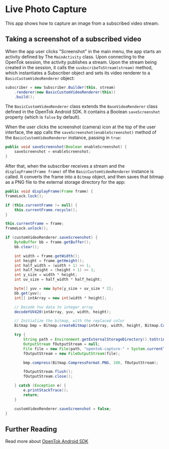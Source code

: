 # Live Photo Capture

This app shows how to capture an image from a subscribed video stream.
## Taking a screenshot of a subscribed video

When the app user clicks "Screenshot" in the main menu, the app starts an activity
defined by The `MainActivity` class. Upon connecting to the OpenTok session, the
activity publishes a stream. Upon the stream being created in the session, it
calls the `susbscribeToStream(stream)` method, which instantiates a Subscriber object and
sets its video renderer to a `BasicCustomVideoRenderer` object:

```java
subscriber = new Subscriber.Builder(this, stream)
    .renderer(new BasicCustomVideoRenderer(this))
    .build();
```

The `BasicCustomVideoRenderer` class extends the `BaseVideoRenderer` class defined in the OpenTok Android SDK. It contains a Boolean
`saveScreenshot` property (which is `false` by default).

When the user clicks the screenshot (camera) icon at the top of the user interface, the app calls
the `saveScreenshot(enableScreenshot)` method of the `BasicCustomVideoRenderer` instance, passing in
`true`:

```java
public void saveScreenshot(Boolean enableScreenshot) {
    saveScreenshot = enableScreenshot;
}
```

After that, when the subscriber receives a stream and the `displayFrame(Frame frame)` of the
`BasicCustomVideoRenderer` instance is called. It converts the frame into a `Bitmap` object, and then
saves that bitmap as a PNG file to the external storage directory for the app:

```java
public void displayFrame(Frame frame) {
frameLock.lock();

if (this.currentFrame != null) {
    this.currentFrame.recycle();
}

this.currentFrame = frame;
frameLock.unlock();

if (customVideoRenderer.saveScreenshot) {
    ByteBuffer bb = frame.getBuffer();
    bb.clear();

    int width = frame.getWidth();
    int height = frame.getHeight();
    int half_width = (width + 1) >> 1;
    int half_height = (height + 1) >> 1;
    int y_size = width * height;
    int uv_size = half_width * half_height;

    byte[] yuv = new byte[y_size + uv_size * 2];
    bb.get(yuv);
    int[] intArray = new int[width * height];

    // Decode Yuv data to integer array
    decodeYUV420(intArray, yuv, width, height);

    // Initialize the bitmap, with the replaced color
    Bitmap bmp = Bitmap.createBitmap(intArray, width, height, Bitmap.Config.ARGB_8888);

    try {
        String path = Environment.getExternalStorageDirectory().toString();
        OutputStream fOutputStream = null;
        File file = new File(path, "opentok-capture-" + System.currentTimeMillis() + ".png");
        fOutputStream = new FileOutputStream(file);

        bmp.compress(Bitmap.CompressFormat.PNG, 100, fOutputStream);

        fOutputStream.flush();
        fOutputStream.close();

    } catch (Exception e) {
        e.printStackTrace();
        return;
    }

    customVideoRenderer.saveScreenshot = false;
}
```

## Further Reading

Read more about [OpenTok Android SDK](https://tokbox.com/developer/sdks/android/)
